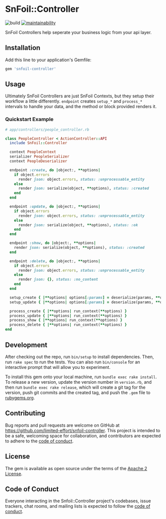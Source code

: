# SnFoil::Controller

![build](https://github.com/limited-effort/snfoil-controller/actions/workflows/main.yml/badge.svg) [![maintainability](https://api.codeclimate.com/v1/badges/10885d7b7231f3e9b0b7/maintainability)](https://codeclimate.com/github/limited-effort/snfoil-controller/maintainability)

SnFoil Controllers help seperate your business logic from your api layer.  

## Installation

Add this line to your application's Gemfile:

```ruby
gem 'snfoil-controller'
```

## Usage
Ultimately SnFoil Controllers are just SnFoil Contexts, but they setup their workflow a little differently.  `endpoint` creates `setup_*` and `process_*` intervals to handle your data, and the method or block provided renders it.

### Quickstart Example

```ruby
# app/controllers/people_controller.rb

class PeopleController < ActionController::API
  include SnFoil::Controller

  context PeopleContext
  serializer PeopleSerializer
  context PeopleDeserializer

  endpoint :create, do |object:, **options|
    if object.errors
      render json: object.errors, status: :unprocessable_entity
    else
      render json: serialize(object, **options), status: :created
    end
  end

  endpoint :update, do |object:, **options|
    if object.errors
      render json: object.errors, status: :unprocessable_entity
    else
      render json: serialize(object, **options), status: :ok
    end
  end

  endpoint :show, do |object:, **options|
    render json: serialize(object, **options), status: :created
  end

  endpoint :delete, do |object:, **options|
    if object.errors
      render json: object.errors, status: :unprocessable_entity
    else
      render json: {}, status: :no_content
    end
  end

  setup_create { |**options| options[:params] = deserialize(params, **options) }
  setup_update { |**options| options[:params] = deserialize(params, **options) }

  process_create { |**options| run_context(**options) }
  process_update { |**options| run_context(**options) }
  process_show { |**options| run_context(**options) }
  process_delete { |**options| run_context(**options) }
end
```

## Development

After checking out the repo, run `bin/setup` to install dependencies. Then, run `rake spec` to run the tests. You can also run `bin/console` for an interactive prompt that will allow you to experiment.

To install this gem onto your local machine, run `bundle exec rake install`. To release a new version, update the version number in `version.rb`, and then run `bundle exec rake release`, which will create a git tag for the version, push git commits and the created tag, and push the `.gem` file to [rubygems.org](https://rubygems.org).

## Contributing

Bug reports and pull requests are welcome on GitHub at https://github.com/limited-effort/snfoil-controller. This project is intended to be a safe, welcoming space for collaboration, and contributors are expected to adhere to the [code of conduct](https://github.com/limited-effort/snfoil-controller/blob/main/CODE_OF_CONDUCT.md).

## License

The gem is available as open source under the terms of the [Apache 2 License](https://opensource.org/licenses/Apache-2.0).

## Code of Conduct

Everyone interacting in the Snfoil::Controller project's codebases, issue trackers, chat rooms, and mailing lists is expected to follow the [code of conduct](https://github.com/limited-effort/snfoil-controller/blob/main/CODE_OF_CONDUCT.md).
